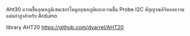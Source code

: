 Aht30 ความชื้นอุณหภูมิเซนเซอร์โมดูลอุณหภูมิและความชื้น Probe I2C สัญญาณดิจิตอลความแม่นยําสูงสําหรับ Arduino

library AHT20
https://github.com/dvarrel/AHT20